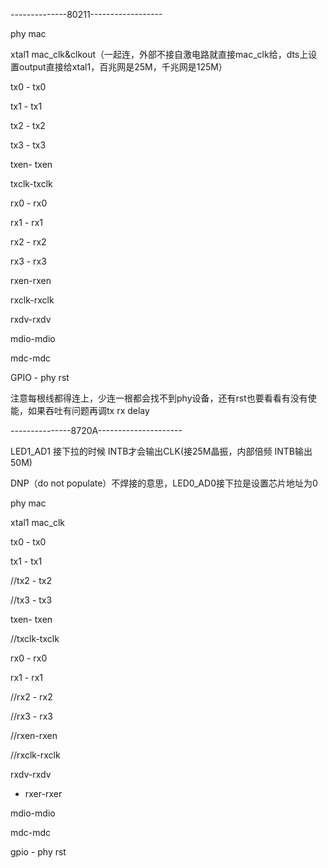 

--------------80211------------------

phy   mac

xtal1  mac_clk&clkout（一起连，外部不接自激电路就直接mac_clk给，dts上设置output直接给xtal1，百兆网是25M，千兆网是125M）

tx0 - tx0      

tx1 - tx1

tx2 - tx2

tx3 - tx3

txen- txen

txclk-txclk


rx0 - rx0

rx1 - rx1

rx2 - rx2

rx3 - rx3

rxen-rxen

rxclk-rxclk


rxdv-rxdv

mdio-mdio

mdc-mdc

GPIO - phy rst
 
 注意每根线都得连上，少连一根都会找不到phy设备，还有rst也要看看有没有使能，如果吞吐有问题再调tx rx delay
 
 ---------------8720A---------------------
 
 LED1_AD1 接下拉的时候 INTB才会输出CLK(接25M晶振，内部倍频 INTB输出50M) 

DNP（do not populate）不焊接的意思，LED0_AD0接下拉是设置芯片地址为0


phy   mac

xtal1  mac_clk

tx0 - tx0      

tx1 - tx1

//tx2 - tx2

//tx3 - tx3

txen- txen

//txclk-txclk


rx0 - rx0

rx1 - rx1

//rx2 - rx2

//rx3 - rx3

//rxen-rxen

//rxclk-rxclk


rxdv-rxdv

+ rxer-rxer

mdio-mdio

mdc-mdc

 gpio - phy rst
 
 
 
 
 
 
